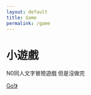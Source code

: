 ```yaml
---
layout: default
title: Game
permalink: /game
---
```


# 小遊戲

N0同人文字冒險遊戲
但是沒做完

[Go!》](https://ek-zzz.github.io/N0-game/N0/)
